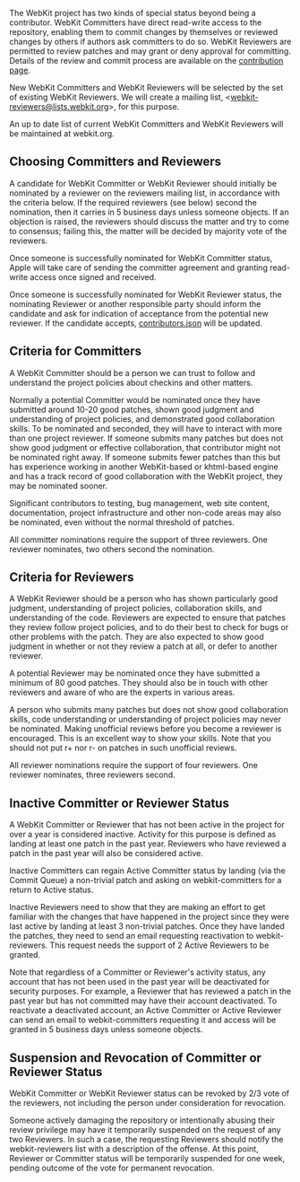 The WebKit project has two kinds of special status beyond being a contributor. WebKit Committers have direct read-write access to the repository, enabling them to commit changes by themselves or reviewed changes by others if authors ask committers to do so. WebKit Reviewers are permitted to review patches and may grant or deny approval for committing. Details of the review and commit process are available on the [contribution page](http://webkit.org/coding/contributing.html).

New WebKit Committers and WebKit Reviewers will be selected by the set of existing WebKit Reviewers. We will create a mailing list, &lt;[webkit-reviewers@lists.webkit.org](mailto:webkit-reviewers@lists.webkit.org)&gt;, for this purpose.

An up to date list of current WebKit Committers and WebKit Reviewers will be maintained at webkit.org.

## Choosing Committers and Reviewers

A candidate for WebKit Committer or WebKit Reviewer should initially be nominated by a reviewer on the reviewers mailing list, in accordance with the criteria below. If the required reviewers (see below) second the nomination, then it carries in 5 business days unless someone objects. If an objection is raised, the reviewers should discuss the matter and try to come to consensus; failing this, the matter will be decided by majority vote of the reviewers.

Once someone is successfully nominated for WebKit Committer status, Apple will take care of sending the committer agreement and granting read-write access once signed and received.

Once someone is successfully nominated for WebKit Reviewer status, the nominating Reviewer or another responsible party should inform the candidate and ask for indication of acceptance from the potential new reviewer. If the candidate accepts, [contributors.json](https://github.com/WebKit/WebKit/tree/main/metadata/contributors.json) will be updated.

## Criteria for Committers

A WebKit Committer should be a person we can trust to follow and understand the project policies about checkins and other matters.

Normally a potential Committer would be nominated once they have submitted around 10-20 good patches, shown good judgment and understanding of project policies, and demonstrated good collaboration skills. To be nominated and seconded, they will have to interact with more than one project reviewer. If someone submits many patches but does not show good judgment or effective collaboration, that contributor might not be nominated right away. If someone submits fewer patches than this but has experience working in another WebKit-based or khtml-based engine and has a track record of good collaboration with the WebKit project, they may be nominated sooner.

Significant contributors to testing, bug management, web site content, documentation, project infrastructure and other non-code areas may also be nominated, even without the normal threshold of patches.

All committer nominations require the support of three reviewers. One reviewer nominates, two others second the nomination.

## Criteria for Reviewers

A WebKit Reviewer should be a person who has shown particularly good judgment, understanding of project policies, collaboration skills, and understanding of the code. Reviewers are expected to ensure that patches they review follow project policies, and to do their best to check for bugs or other problems with the patch. They are also expected to show good judgment in whether or not they review a patch at all, or defer to another reviewer.

A potential Reviewer may be nominated once they have submitted a minimum of 80 good patches. They should also be in touch with other reviewers and aware of who are the experts in various areas.

A person who submits many patches but does not show good collaboration skills, code understanding or understanding of project policies may never be nominated. Making unofficial reviews before you become a reviewer is encouraged. This is an excellent way to show your skills. Note that you should not put r+ nor r- on patches in such unofficial reviews.

All reviewer nominations require the support of four reviewers. One reviewer nominates, three reviewers second.

## Inactive Committer or Reviewer Status

A WebKit Committer or Reviewer that has not been active in the project for over a year is considered inactive. Activity for this purpose is defined as landing at least one patch in the past year. Reviewers who have reviewed a patch in the past year will also be considered active.

Inactive Committers can regain Active Committer status by landing (via the Commit Queue) a non-trivial patch and asking on webkit-committers for a return to Active status.

Inactive Reviewers need to show that they are making an effort to get familiar with the changes that have happened in the project since they were last active by landing at least 3 non-trivial patches. Once they have landed the patches, they need to send an email requesting reactivation to webkit-reviewers. This request needs the support of 2 Active Reviewers to be granted.

Note that regardless of a Committer or Reviewer's activity status, any account that has not been used in the past year will be deactivated for security purposes. For example, a Reviewer that has reviewed a patch in the past year but has not committed may have their account deactivated. To reactivate a deactivated account, an Active Committer or Active Reviewer can send an email to webkit-committers requesting it and access will be granted in 5 business days unless someone objects.

## Suspension and Revocation of Committer or Reviewer Status

WebKit Committer or WebKit Reviewer status can be revoked by 2/3 vote of the reviewers, not including the person under consideration for revocation.

Someone actively damaging the repository or intentionally abusing their review privilege may have it temporarily suspended on the request of any two Reviewers. In such a case, the requesting Reviewers should notify the webkit-reviewers list with a description of the offense. At this point, Reviewer or Committer status will be temporarily suspended for one week, pending outcome of the vote for permanent revocation.

